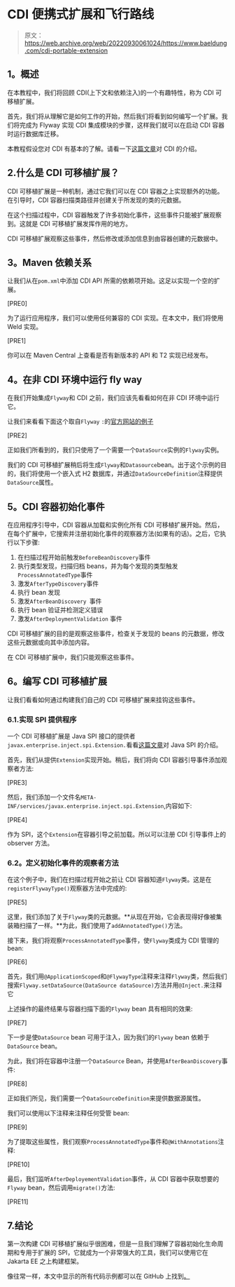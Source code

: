 # CDI 便携式扩展和飞行路线

> 原文：<https://web.archive.org/web/20220930061024/https://www.baeldung.com/cdi-portable-extension>

## **1。概述**

在本教程中，我们将回顾 CDI(上下文和依赖注入)的一个有趣特性，称为 CDI 可移植扩展。

首先，我们将从理解它是如何工作的开始，然后我们将看到如何编写一个扩展。我们将完成为 Flyway 实现 CDI 集成模块的步骤，这样我们就可以在启动 CDI 容器时运行数据库迁移。

本教程假设您对 CDI 有基本的了解。请看一下[这篇文章](/web/20220523232107/https://www.baeldung.com/java-ee-cdi)对 CDI 的介绍。

## 2.什么是 CDI 可移植扩展？

CDI 可移植扩展是一种机制，通过它我们可以在 CDI 容器之上实现额外的功能。在引导时，CDI 容器扫描类路径并创建关于所发现的类的元数据。

在这个扫描过程中，CDI 容器触发了许多初始化事件，这些事件只能被扩展观察到。这就是 CDI 可移植扩展发挥作用的地方。

CDI 可移植扩展观察这些事件，然后修改或添加信息到由容器创建的元数据中。

## **3。Maven 依赖关系**

让我们从在`pom.xml`中添加 CDI API 所需的依赖项开始。这足以实现一个空的扩展。

[PRE0]

为了运行应用程序，我们可以使用任何兼容的 CDI 实现。在本文中，我们将使用 Weld 实现。

[PRE1]

你可以在 Maven Central 上查看是否有新版本的 API 和 T2 实现已经发布。

## **4。在非 CDI 环境中运行 fly way**

在我们开始集成`Flyway`和 CDI 之前，我们应该先看看如何在非 CDI 环境中运行它。

让我们来看看下面这个取自`Flyway` `:`的[官方网站的例子](https://web.archive.org/web/20220523232107/https://flywaydb.org/)

[PRE2]

正如我们所看到的，我们只使用了一个需要一个`DataSource`实例的`Flyway`实例。

我们的 CDI 可移植扩展稍后将生成`Flyway`和`Datasource`bean。出于这个示例的目的，我们将使用一个嵌入式 H2 数据库，并通过`DataSourceDefinition`注释提供`DataSource`属性。

## **5。CDI 容器初始化事件**

在应用程序引导中，CDI 容器从加载和实例化所有 CDI 可移植扩展开始。然后，在每个扩展中，它搜索并注册初始化事件的观察器方法(如果有的话)。之后，它执行以下步骤:

1.  在扫描过程开始前触发`BeforeBeanDiscovery`事件
2.  执行类型发现，扫描归档 beans，并为每个发现的类型触发`ProcessAnnotatedType`事件
3.  激发`AfterTypeDiscovery`事件
4.  执行 bean 发现
5.  激发`AfterBeanDiscovery `事件
6.  执行 bean 验证并检测定义错误
7.  激发`AfterDeploymentValidation` 事件

CDI 可移植扩展的目的是观察这些事件，检查关于发现的 beans 的元数据，修改这些元数据或向其中添加内容。

在 CDI 可移植扩展中，我们只能观察这些事件。

## **6。编写 CDI 可移植扩展**

让我们看看如何通过构建我们自己的 CDI 可移植扩展来挂钩这些事件。

### 6.1.实现 SPI 提供程序

一个 CDI 可移植扩展是 Java SPI 接口的提供者`javax.enterprise.inject.spi.Extension.`看看[这篇文章](/web/20220523232107/https://www.baeldung.com/java-spi)对 Java SPI 的介绍。

首先，我们从提供`Extension`实现开始。稍后，我们将向 CDI 容器引导事件添加观察者方法:

[PRE3]

然后，我们添加一个文件名`META-INF/services/javax.enterprise.inject.spi.Extension`,内容如下:

[PRE4]

作为 SPI，这个`Extension`在容器引导之前加载。所以可以注册 CDI 引导事件上的 observer 方法。

### 6.2。定义初始化事件的观察者方法

在这个例子中，我们在扫描过程开始之前让 CDI 容器知道`Flyway`类。这是在`registerFlywayType()`观察器方法中完成的:

[PRE5]

这里，我们添加了关于`Flyway`类的元数据。**从现在开始，它会表现得好像被集装箱扫描了一样。**为此，我们使用了`addAnnotatedType()`方法。

接下来，我们将观察`ProcessAnnotatedType`事件，使`Flyway`类成为 CDI 管理的 bean:

[PRE6]

首先，我们用`@ApplicationScoped`和`@FlywayType`注释来注释`Flyway`类，然后我们搜索`Flyway.setDataSource(DataSource dataSource)`方法并用`@Inject.`来注释它

上述操作的最终结果与容器扫描下面的`Flyway` bean 具有相同的效果:

[PRE7]

下一步是使`DataSource` bean 可用于注入，因为我们的`Flyway` bean 依赖于`DataSource` bean。

为此，我们将在容器中注册一个`DataSource` Bean，并使用`AfterBeanDiscovery`事件:

[PRE8]

正如我们所见，我们需要一个`DataSourceDefinition`来提供数据源属性。

我们可以使用以下注释来注释任何受管 bean:

[PRE9]

为了提取这些属性，我们观察`ProcessAnnotatedType`事件和`@WithAnnotations`注释:

[PRE10]

最后，我们监听`AfterDeployementValidation`事件，从 CDI 容器中获取想要的`Flyway` bean，然后调用`migrate()`方法:

[PRE11]

## 7.结论

第一次构建 CDI 可移植扩展似乎很困难，但是一旦我们理解了容器初始化生命周期和专用于扩展的 SPI，它就成为一个非常强大的工具，我们可以使用它在 Jakarta EE 之上构建框架。

像往常一样，本文中显示的所有代码示例都可以在 GitHub 上找到[。](https://web.archive.org/web/20220523232107/https://github.com/eugenp/tutorials/tree/master/flyway-cdi-extension)